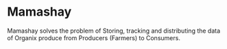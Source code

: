 # Mamashay
Mamashay solves the problem of Storing, tracking and distributing the data of Organix produce from Producers (Farmers) to Consumers.
